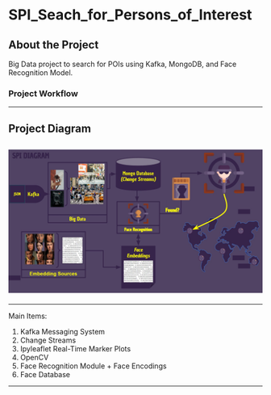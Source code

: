 # SPI_Seach_for_Persons_of_Interest

<!-- GETTING STARTED -->
## About the Project

Big Data project to search for POIs using Kafka, MongoDB, and Face Recognition Model.

### Project Workflow

---
Project Diagram
   ---
   ![alt text](/readme_imgs/spi_diagram.jpg)
   ---
---
Main Items:
1. Kafka Messaging System
2. Change Streams
3. Ipyleaflet Real-Time Marker Plots
4. OpenCV
5. Face Recognition Module + Face Encodings
6. Face Database
---